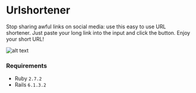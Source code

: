 # Urlshortener
Stop sharing awful links on social media: use this easy to use URL shortener. Just paste your long link into the input and click the button. Enjoy your short URL!

![alt text](assets/shortly.png)

### Requirements

* Ruby `2.7.2`
* Rails `6.1.3.2`
